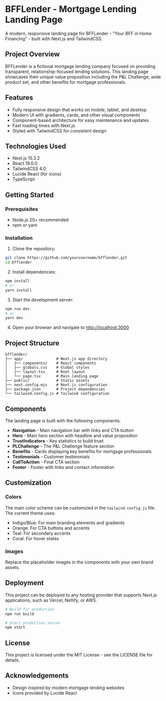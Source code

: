 # BFFLender - Mortgage Lending Landing Page

A modern, responsive landing page for BFFLender - "Your BFF in Home Financing" - built with Next.js and TailwindCSS.

## Project Overview

BFFLender is a fictional mortgage lending company focused on providing transparent, relationship-focused lending solutions. This landing page showcases their unique value proposition including the P&L Challenge, wide product set, and other benefits for mortgage professionals.

## Features

- Fully responsive design that works on mobile, tablet, and desktop
- Modern UI with gradients, cards, and other visual components
- Component-based architecture for easy maintenance and updates
- Fast loading times with Next.js
- Styled with TailwindCSS for consistent design

## Technologies Used

- Next.js 15.3.2
- React 19.0.0
- TailwindCSS 4.0
- Lucide React (for icons)
- TypeScript

## Getting Started

### Prerequisites

- Node.js 20+ recommended
- npm or yarn

### Installation

1. Clone the repository:
```bash
git clone https://github.com/yourusername/bfflender.git
cd bfflender
```

2. Install dependencies:
```bash
npm install
# or
yarn install
```

3. Start the development server:
```bash
npm run dev
# or
yarn dev
```

4. Open your browser and navigate to [http://localhost:3000](http://localhost:3000)

## Project Structure

```
bfflender/
├── app/               # Next.js app directory
│   ├── components/    # React components
│   ├── globals.css    # Global styles
│   ├── layout.tsx     # Root layout
│   └── page.tsx       # Main landing page
├── public/            # Static assets
├── next.config.mjs    # Next.js configuration
├── package.json       # Project dependencies
└── tailwind.config.js # Tailwind configuration
```

## Components

The landing page is built with the following components:

- **Navigation** - Main navigation bar with links and CTA button
- **Hero** - Main hero section with headline and value proposition
- **TrustIndicators** - Key statistics to build trust
- **PLChallenge** - The P&L Challenge feature section
- **Benefits** - Cards displaying key benefits for mortgage professionals
- **Testimonials** - Customer testimonials
- **CallToAction** - Final CTA section
- **Footer** - Footer with links and contact information

## Customization

### Colors

The main color scheme can be customized in the `tailwind.config.js` file. The current theme uses:

- Indigo/Blue: For main branding elements and gradients
- Orange: For CTA buttons and accents
- Teal: For secondary accents
- Coral: For hover states

### Images

Replace the placeholder images in the components with your own brand assets.

## Deployment

This project can be deployed to any hosting provider that supports Next.js applications, such as Vercel, Netlify, or AWS.

```bash
# Build for production
npm run build

# Start production server
npm start
```

## License

This project is licensed under the MIT License - see the LICENSE file for details.

## Acknowledgements

- Design inspired by modern mortgage lending websites
- Icons provided by Lucide React
